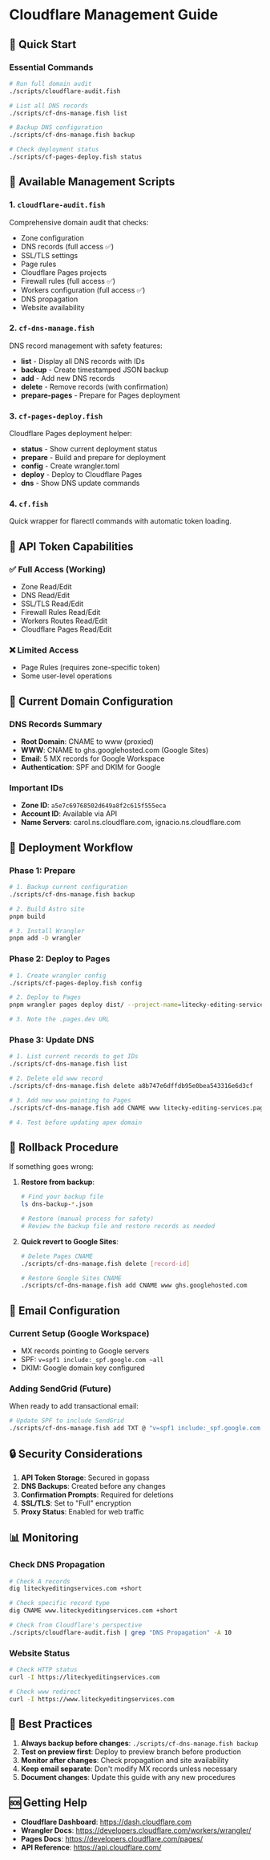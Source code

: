 # Cloudflare Management Guide

## 🚀 Quick Start

### Essential Commands

```bash
# Run full domain audit
./scripts/cloudflare-audit.fish

# List all DNS records
./scripts/cf-dns-manage.fish list

# Backup DNS configuration
./scripts/cf-dns-manage.fish backup

# Check deployment status
./scripts/cf-pages-deploy.fish status
```

## 🔧 Available Management Scripts

### 1. `cloudflare-audit.fish`
Comprehensive domain audit that checks:
- Zone configuration
- DNS records (full access ✅)
- SSL/TLS settings
- Page rules
- Cloudflare Pages projects
- Firewall rules (full access ✅)
- Workers configuration (full access ✅)
- DNS propagation
- Website availability

### 2. `cf-dns-manage.fish`
DNS record management with safety features:
- **list** - Display all DNS records with IDs
- **backup** - Create timestamped JSON backup
- **add** - Add new DNS records
- **delete** - Remove records (with confirmation)
- **prepare-pages** - Prepare for Pages deployment

### 3. `cf-pages-deploy.fish`
Cloudflare Pages deployment helper:
- **status** - Show current deployment status
- **prepare** - Build and prepare for deployment
- **config** - Create wrangler.toml
- **deploy** - Deploy to Cloudflare Pages
- **dns** - Show DNS update commands

### 4. `cf.fish`
Quick wrapper for flarectl commands with automatic token loading.

## 🔐 API Token Capabilities

### ✅ Full Access (Working)
- Zone Read/Edit
- DNS Read/Edit
- SSL/TLS Read/Edit
- Firewall Rules Read/Edit
- Workers Routes Read/Edit
- Cloudflare Pages Read/Edit

### ❌ Limited Access
- Page Rules (requires zone-specific token)
- Some user-level operations

## 📝 Current Domain Configuration

### DNS Records Summary
- **Root Domain**: CNAME to www (proxied)
- **WWW**: CNAME to ghs.googlehosted.com (Google Sites)
- **Email**: 5 MX records for Google Workspace
- **Authentication**: SPF and DKIM for Google

### Important IDs
- **Zone ID**: `a5e7c69768502d649a8f2c615f555eca`
- **Account ID**: Available via API
- **Name Servers**: carol.ns.cloudflare.com, ignacio.ns.cloudflare.com

## 🚀 Deployment Workflow

### Phase 1: Prepare
```bash
# 1. Backup current configuration
./scripts/cf-dns-manage.fish backup

# 2. Build Astro site
pnpm build

# 3. Install Wrangler
pnpm add -D wrangler
```

### Phase 2: Deploy to Pages
```bash
# 1. Create wrangler config
./scripts/cf-pages-deploy.fish config

# 2. Deploy to Pages
pnpm wrangler pages deploy dist/ --project-name=litecky-editing-services

# 3. Note the .pages.dev URL
```

### Phase 3: Update DNS
```bash
# 1. List current records to get IDs
./scripts/cf-dns-manage.fish list

# 2. Delete old www record
./scripts/cf-dns-manage.fish delete a8b747e6dffdb95e0bea543316e6d3cf

# 3. Add new www pointing to Pages
./scripts/cf-dns-manage.fish add CNAME www litecky-editing-services.pages.dev

# 4. Test before updating apex domain
```

## 🔄 Rollback Procedure

If something goes wrong:

1. **Restore from backup**:
   ```bash
   # Find your backup file
   ls dns-backup-*.json
   
   # Restore (manual process for safety)
   # Review the backup file and restore records as needed
   ```

2. **Quick revert to Google Sites**:
   ```bash
   # Delete Pages CNAME
   ./scripts/cf-dns-manage.fish delete [record-id]
   
   # Restore Google Sites CNAME
   ./scripts/cf-dns-manage.fish add CNAME www ghs.googlehosted.com
   ```

## 📧 Email Configuration

### Current Setup (Google Workspace)
- MX records pointing to Google servers
- SPF: `v=spf1 include:_spf.google.com ~all`
- DKIM: Google domain key configured

### Adding SendGrid (Future)
When ready to add transactional email:
```bash
# Update SPF to include SendGrid
./scripts/cf-dns-manage.fish add TXT @ "v=spf1 include:_spf.google.com include:sendgrid.net ~all"
```

## 🔒 Security Considerations

1. **API Token Storage**: Secured in gopass
2. **DNS Backups**: Created before any changes
3. **Confirmation Prompts**: Required for deletions
4. **SSL/TLS**: Set to "Full" encryption
5. **Proxy Status**: Enabled for web traffic

## 📊 Monitoring

### Check DNS Propagation
```bash
# Check A records
dig liteckyeditingservices.com +short

# Check specific record type
dig CNAME www.liteckyeditingservices.com +short

# Check from Cloudflare's perspective
./scripts/cloudflare-audit.fish | grep "DNS Propagation" -A 10
```

### Website Status
```bash
# Check HTTP status
curl -I https://liteckyeditingservices.com

# Check www redirect
curl -I https://www.liteckyeditingservices.com
```

## 🌟 Best Practices

1. **Always backup before changes**: `./scripts/cf-dns-manage.fish backup`
2. **Test on preview first**: Deploy to preview branch before production
3. **Monitor after changes**: Check propagation and site availability
4. **Keep email separate**: Don't modify MX records unless necessary
5. **Document changes**: Update this guide with any new procedures

## 🆘 Getting Help

- **Cloudflare Dashboard**: https://dash.cloudflare.com
- **Wrangler Docs**: https://developers.cloudflare.com/workers/wrangler/
- **Pages Docs**: https://developers.cloudflare.com/pages/
- **API Reference**: https://api.cloudflare.com/
